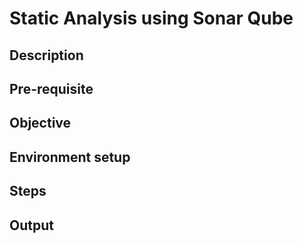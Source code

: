 # Static Analysis using Sonar Qube

## Description

## Pre-requisite


## Objective


## Environment setup

## Steps


## Output
